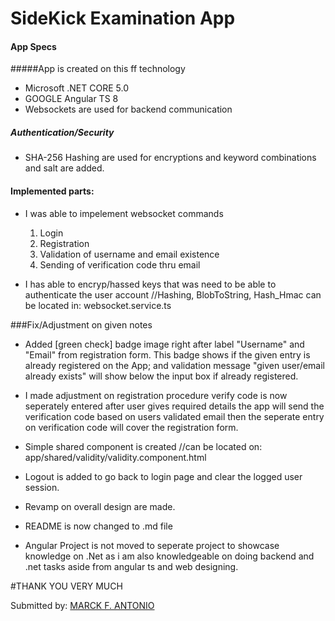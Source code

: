 # SideKick Examination App

#### App Specs
#####App is created on this ff technology
- Microsoft .NET CORE 5.0
- GOOGLE Angular TS 8
- Websockets are used for backend communication

##### Authentication/Security
- SHA-256 Hashing are used for encryptions and keyword combinations and salt are added.


#### Implemented parts:
- I was able to impelement websocket commands

	1. Login
	2. Registration
	3. Validation of username and email existence
	4. Sending of verification code thru email
		

	
- I has able to encryp/hassed keys that was need to be able to authenticate the user account
			//Hashing, BlobToString, Hash_Hmac can be located in:
			websocket.service.ts

###Fix/Adjustment on given notes 
- Added  [green check] badge image right after label "Username" and "Email"  from registration form. This badge shows if the given entry is already registered on the App; and validation message "given user/email already exists" will show below the input box if already registered.

- I made adjustment on registration procedure verify code is now seperately entered after user gives required details the app will send the verification code based on users validated email then the seperate entry on verification code will cover the registration form.

- Simple shared component is created 
			//can be located on: 
			app/shared/validity/validity.component.html
			

- Logout is added to go back to login page and clear the logged user session.
- Revamp on overall design are made.
- README is now changed to .md file
- Angular Project is not moved to seperate project to showcase knowledge on .Net as i am also knowledgeable on doing backend and .net tasks aside from angular ts and web designing.


#THANK YOU VERY MUCH

Submitted by: [MARCK F. ANTONIO](https://www.linkedin.com/in/marck-antonio/ "MARCK F. ANTONIO")
